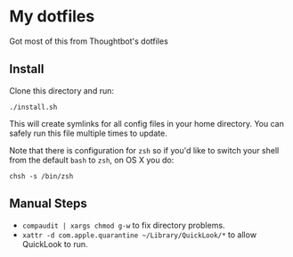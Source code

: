 My dotfiles
===================

Got most of this from Thoughtbot's dotfiles

Install
-------

Clone this directory and run:

    ./install.sh

This will create symlinks for all config files in your home directory. You can
safely run this file multiple times to update.

Note that there is configuration for `zsh` so if you'd like to switch your shell from the default `bash` to `zsh`, on OS X you do:

    chsh -s /bin/zsh

Manual Steps
-------

* `compaudit | xargs chmod g-w` to fix directory problems.
* `xattr -d com.apple.quarantine ~/Library/QuickLook/*` to allow QuickLook to run.
